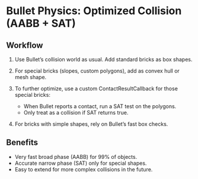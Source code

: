 # Bullet Physics: Optimized Collision (AABB + SAT)

## Workflow

1. Use Bullet’s collision world as usual. Add standard bricks as box shapes.
2. For special bricks (slopes, custom polygons), add as convex hull or mesh shape.
3. To further optimize, use a custom ContactResultCallback for those special bricks:
    - When Bullet reports a contact, run a SAT test on the polygons.
    - Only treat as a collision if SAT returns true.

4. For bricks with simple shapes, rely on Bullet’s fast box checks.

## Benefits

- Very fast broad phase (AABB) for 99% of objects.
- Accurate narrow phase (SAT) only for special shapes.
- Easy to extend for more complex collisions in the future.
